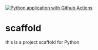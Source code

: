 
[![Python application with Github Actions](https://github.com/DavidSolan0/scaffold/actions/workflows/main.yml/badge.svg)](https://github.com/DavidSolan0/scaffold/actions/workflows/main.yml)

# scaffold

this is a project scaffold for Python
